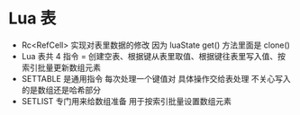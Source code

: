 # Lua 表
+ Rc<RefCell<LuaTable>> 实现对表里数据的修改 因为 luaState get() 方法里面是 clone()
+ Lua 表共 4 指令 = 创建空表、根据键从表里取值、根据键往表里写入值、按索引批量更新数组元素
+ SETTABLE 是通用指令 每次处理一个键值对 具体操作交给表处理 不关心写入的是数组还是哈希部分
+ SETLIST 专门用来给数组准备 用于按索引批量设置数组元素
